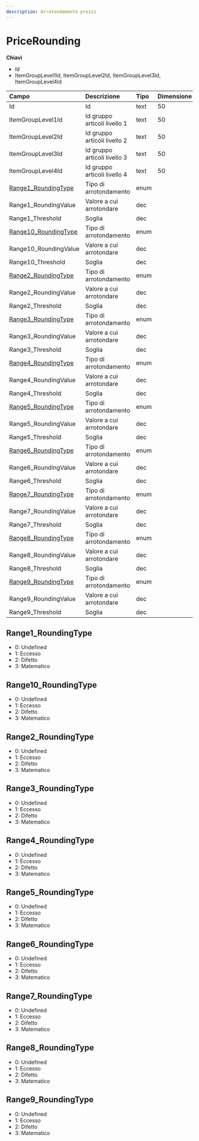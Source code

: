 ```yaml
---
description: Arrotondamento prezzi
---
```


# PriceRounding

**Chiavi**

* _Id_
* ItemGroupLevel1Id, ItemGroupLevel2Id, ItemGroupLevel3Id, ItemGroupLevel4Id

| Campo | Descrizione | Tipo | Dimensione |
| :--- | :--- | :--- | :--- |
| Id | Id | text | 50 |
| ItemGroupLevel1Id | Id gruppo articoli livello 1 | text | 50 |
| ItemGroupLevel2Id | Id gruppo articoli livello 2 | text | 50 |
| ItemGroupLevel3Id | Id gruppo articoli livello 3 | text | 50 |
| ItemGroupLevel4Id | Id gruppo articoli livello 4 | text | 50 |
| [Range1\_RoundingType](pricerounding.md#range1_roundingtype) | Tipo di arrotondamento | enum |  |
| Range1\_RoundingValue | Valore a cui arrotondare | dec |  |
| Range1\_Threshold | Soglia | dec |  |
| [Range10\_RoundingType](pricerounding.md#range10_roundingtype) | Tipo di arrotondamento | enum |  |
| Range10\_RoundingValue | Valore a cui arrotondare | dec |  |
| Range10\_Threshold | Soglia | dec |  |
| [Range2\_RoundingType](pricerounding.md#range2_roundingtype) | Tipo di arrotondamento | enum |  |
| Range2\_RoundingValue | Valore a cui arrotondare | dec |  |
| Range2\_Threshold | Soglia | dec |  |
| [Range3\_RoundingType](pricerounding.md#range3_roundingtype) | Tipo di arrotondamento | enum |  |
| Range3\_RoundingValue | Valore a cui arrotondare | dec |  |
| Range3\_Threshold | Soglia | dec |  |
| [Range4\_RoundingType](pricerounding.md#range4_roundingtype) | Tipo di arrotondamento | enum |  |
| Range4\_RoundingValue | Valore a cui arrotondare | dec |  |
| Range4\_Threshold | Soglia | dec |  |
| [Range5\_RoundingType](pricerounding.md#range5_roundingtype) | Tipo di arrotondamento | enum |  |
| Range5\_RoundingValue | Valore a cui arrotondare | dec |  |
| Range5\_Threshold | Soglia | dec |  |
| [Range6\_RoundingType](pricerounding.md#range6_roundingtype) | Tipo di arrotondamento | enum |  |
| Range6\_RoundingValue | Valore a cui arrotondare | dec |  |
| Range6\_Threshold | Soglia | dec |  |
| [Range7\_RoundingType](pricerounding.md#range7_roundingtype) | Tipo di arrotondamento | enum |  |
| Range7\_RoundingValue | Valore a cui arrotondare | dec |  |
| Range7\_Threshold | Soglia | dec |  |
| [Range8\_RoundingType](pricerounding.md#range8_roundingtype) | Tipo di arrotondamento | enum |  |
| Range8\_RoundingValue | Valore a cui arrotondare | dec |  |
| Range8\_Threshold | Soglia | dec |  |
| [Range9\_RoundingType](pricerounding.md#range9_roundingtype) | Tipo di arrotondamento | enum |  |
| Range9\_RoundingValue | Valore a cui arrotondare | dec |  |
| Range9\_Threshold | Soglia | dec |  |

## Range1\_RoundingType

* 0: Undefined
* 1: Eccesso
* 2: Difetto
* 3: Matematico

## Range10\_RoundingType

* 0: Undefined
* 1: Eccesso
* 2: Difetto
* 3: Matematico

## Range2\_RoundingType

* 0: Undefined
* 1: Eccesso
* 2: Difetto
* 3: Matematico

## Range3\_RoundingType

* 0: Undefined
* 1: Eccesso
* 2: Difetto
* 3: Matematico

## Range4\_RoundingType

* 0: Undefined
* 1: Eccesso
* 2: Difetto
* 3: Matematico

## Range5\_RoundingType

* 0: Undefined
* 1: Eccesso
* 2: Difetto
* 3: Matematico

## Range6\_RoundingType

* 0: Undefined
* 1: Eccesso
* 2: Difetto
* 3: Matematico

## Range7\_RoundingType

* 0: Undefined
* 1: Eccesso
* 2: Difetto
* 3: Matematico

## Range8\_RoundingType

* 0: Undefined
* 1: Eccesso
* 2: Difetto
* 3: Matematico

## Range9\_RoundingType

* 0: Undefined
* 1: Eccesso
* 2: Difetto
* 3: Matematico
